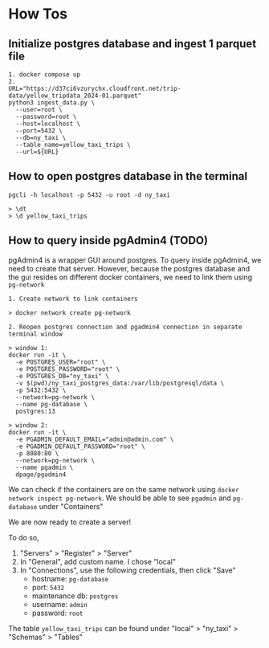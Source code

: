 # How Tos

## Initialize postgres database and ingest 1 parquet file

```{zsh}
1. docker compose up
2. 
URL="https://d37ci6vzurychx.cloudfront.net/trip-data/yellow_tripdata_2024-01.parquet"
python3 ingest_data.py \
  --user=root \
  --password=root \
  --host=localhost \
  --port=5432 \
  --db=ny_taxi \
  --table_name=yellow_taxi_trips \
  --url=${URL}

```

## How to open postgres database in the terminal 

```{zsh}
pgcli -h localhost -p 5432 -u root -d ny_taxi

> \dt
> \d yellow_taxi_trips

```

## How to query inside pgAdmin4 (TODO)

pgAdmin4 is a wrapper GUI around postgres. To query inside pgAdmin4, we need 
to create that server. However, because the postgres database and the gui 
resides on different docker containers, we need to link them using
`pg-network` 


```
1. Create network to link containers

> docker network create pg-network

2. Reopen postgres connection and pgadmin4 connection in separate terminal window

> window 1: 
docker run -it \
  -e POSTGRES_USER="root" \
  -e POSTGRES_PASSWORD="root" \
  -e POSTGRES_DB="ny_taxi" \
  -v $(pwd)/ny_taxi_postgres_data:/var/lib/postgresql/data \
  -p 5432:5432 \
  --network=pg-network \
  --name pg-database \
  postgres:13

> window 2: 
docker run -it \
  -e PGADMIN_DEFAULT_EMAIL="admin@admin.com" \
  -e PGADMIN_DEFAULT_PASSWORD="root" \
  -p 8080:80 \
  --network=pg-network \
  --name pgadmin \
  dpage/pgadmin4

```

We can check if the containers are on the same network using 
`docker network inspect pg-network`. We should be able to see `pgadmin` and 
`pg-database` under "Containers"

We are now ready to create a server!

To do so, 
1. "Servers" > "Register" > "Server"
2. In "General", add custom name. I chose "local"
3. In "Connections", use the following credentials, then click "Save"
    * hostname: `pg-database`
    * port: `5432`
    * maintenance db: `postgres`
    * username: `admin`
    * password: `root`

The table `yellow_taxi_trips` can be found under "local" > "ny_taxi" > "Schemas" > "Tables"


